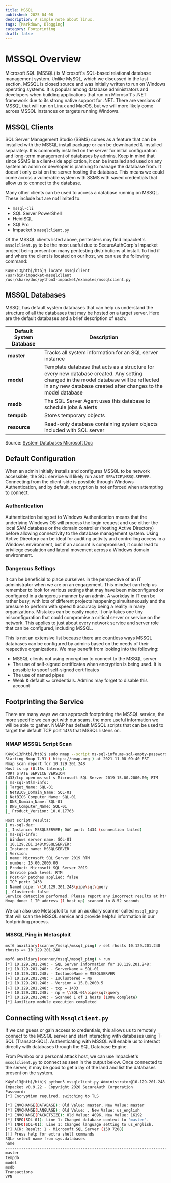 ```yaml
---
title: MSSQL
published: 2025-04-08
description: A simple note about linux.
tags: [Markdown, Blogging]
category: Footprinting
draft: false
---
```


# MSSQL Overview

Microsoft SQL (MSSQL) is Microsoft's SQL-based relational database management system. Unlike MySQL, which we discussed in the last section, MSSQL is closed source and was initially written to run on Windows operating systems. It is popular among database administrators and developers when building applications that run on Microsoft's .NET framework due to its strong native support for .NET. There are versions of MSSQL that will run on Linux and MacOS, but we will more likely come across MSSQL instances on targets running Windows.

## MSSQL Clients

SQL Server Management Studio (SSMS) comes as a feature that can be installed with the MSSQL install package or can be downloaded & installed separately. It is commonly installed on the server for initial configuration and long-term management of databases by admins. Keep in mind that since SSMS is a client-side application, it can be installed and used on any system an admin or developer is planning to manage the database from. It doesn't only exist on the server hosting the database. This means we could come across a vulnerable system with SSMS with saved credentials that allow us to connect to the database.

Many other clients can be used to access a database running on MSSQL. These include but are not limited to:

- `mssql-cli`
- SQL Server PowerShell
- HeidiSQL
- SQLPro
- Impacket's `mssqlclient.py`

Of the MSSQL clients listed above, pentesters may find Impacket's `mssqlclient.py` to be the most useful due to SecureAuthCorp's Impacket project being present on many pentesting distributions at install. To find if and where the client is located on our host, we can use the following command:

```
K4y0x13@htb[/htb]$ locate mssqlclient
/usr/bin/impacket-mssqlclient
/usr/share/doc/python3-impacket/examples/mssqlclient.py
```

## MSSQL Databases

MSSQL has default system databases that can help us understand the structure of all the databases that may be hosted on a target server. Here are the default databases and a brief description of each:

| Default System Database | Description |
|--------------------------|-------------|
| **master** | Tracks all system information for an SQL server instance |
| **model** | Template database that acts as a structure for every new database created. Any setting changed in the model database will be reflected in any new database created after changes to the model database |
| **msdb** | The SQL Server Agent uses this database to schedule jobs & alerts |
| **tempdb** | Stores temporary objects |
| **resource** | Read-only database containing system objects included with SQL server |

Source: [System Databases Microsoft Doc](https://docs.microsoft.com/en-us/sql/relational-databases/databases/system-databases)

## Default Configuration

When an admin initially installs and configures MSSQL to be network accessible, the SQL service will likely run as `NT SERVICE\MSSQLSERVER`. Connecting from the client-side is possible through Windows Authentication, and by default, encryption is not enforced when attempting to connect.

### Authentication
Authentication being set to Windows Authentication means that the underlying Windows OS will process the login request and use either the local SAM database or the domain controller (hosting Active Directory) before allowing connectivity to the database management system. Using Active Directory can be ideal for auditing activity and controlling access in a Windows environment, but if an account is compromised, it could lead to privilege escalation and lateral movement across a Windows domain environment. 

### Dangerous Settings
It can be beneficial to place ourselves in the perspective of an IT administrator when we are on an engagement. This mindset can help us remember to look for various settings that may have been misconfigured or configured in a dangerous manner by an admin. A workday in IT can be rather busy, with lots of different projects happening simultaneously and the pressure to perform with speed & accuracy being a reality in many organizations. Mistakes can be easily made. It only takes one tiny misconfiguration that could compromise a critical server or service on the network. This applies to just about every network service and server role that can be configured, including MSSQL.

This is not an extensive list because there are countless ways MSSQL databases can be configured by admins based on the needs of their respective organizations. We may benefit from looking into the following:

- MSSQL clients not using encryption to connect to the MSSQL server
- The use of self-signed certificates when encryption is being used. It is possible to spoof self-signed certificates
- The use of named pipes
- Weak & default `sa` credentials. Admins may forget to disable this account

## Footprinting the Service

There are many ways we can approach footprinting the MSSQL service, the more specific we can get with our scans, the more useful information we will be able to gather. NMAP has default MSSQL scripts that can be used to target the default TCP port `1433` that MSSQL listens on.

### NMAP MSSQL Script Scan

```bash
K4y0x13@htb[/htb]$ sudo nmap --script ms-sql-info,ms-sql-empty-password,ms-sql-xp-cmdshell,ms-sql-confi
Starting Nmap 7.91 ( https://nmap.org ) at 2021-11-08 09:40 EST
Nmap scan report for 10.129.201.248
Host is up (0.15s latency).
PORT STATE SERVICE VERSION
1433/tcp open ms-sql-s Microsoft SQL Server 2019 15.00.2000.00; RTM
| ms-sql-ntlm-info:
| Target_Name: SQL-01
| NetBIOS_Domain_Name: SQL-01
| NetBIOS_Computer_Name: SQL-01
| DNS_Domain_Name: SQL-01
| DNS_Computer_Name: SQL-01
|_ Product_Version: 10.0.17763

Host script results:
| ms-sql-dac:
|_ Instance: MSSQLSERVER; DAC port: 1434 (connection failed)
| ms-sql-info:
| Windows server name: SQL-01
| 10.129.201.248\MSSQLSERVER:
| Instance name: MSSQLSERVER
| Version:
| name: Microsoft SQL Server 2019 RTM
| number: 15.00.2000.00
| Product: Microsoft SQL Server 2019
| Service pack level: RTM
| Post-SP patches applied: false
| TCP port: 1433
| Named pipe: \\10.129.201.248\pipe\sql\query
|_ Clustered: false
Service detection performed. Please report any incorrect results at https://nmap.org/submit/ . 
Nmap done: 1 IP address (1 host up) scanned in 8.52 seconds
```

We can also use Metasploit to run an auxiliary scanner called `mssql_ping` that will scan the MSSQL service and provide helpful information in our footprinting process.

### MSSQL Ping in Metasploit

```bash
msf6 auxiliary(scanner/mssql/mssql_ping) > set rhosts 10.129.201.248
rhosts => 10.129.201.248

msf6 auxiliary(scanner/mssql/mssql_ping) > run
[*] 10.129.201.248: - SQL Server information for 10.129.201.248:
[+] 10.129.201.248: - ServerName = SQL-01
[+] 10.129.201.248: - InstanceName = MSSQLSERVER
[+] 10.129.201.248: - IsClustered = No
[+] 10.129.201.248: - Version = 15.0.2000.5
[+] 10.129.201.248: - tcp = 1433
[+] 10.129.201.248: - np = \\SQL-01\pipe\sql\query
[*] 10.129.201.248: - Scanned 1 of 1 hosts (100% complete)
[*] Auxiliary module execution completed
```

## Connecting with `Mssqlclient.py`

If we can guess or gain access to credentials, this allows us to remotely connect to the MSSQL server and start interacting with databases using T-SQL (Transact-SQL). Authenticating with MSSQL will enable us to interact directly with databases through the SQL Database Engine.

From Pwnbox or a personal attack host, we can use Impacket's `mssqlclient.py` to connect as seen in the output below. Once connected to the server, it may be good to get a lay of the land and list the databases present on the system.

```bash
K4y0x13@htb[/htb]$ python3 mssqlclient.py Administrator@10.129.201.248 -windows-auth
Impacket v0.9.22 - Copyright 2020 SecureAuth Corporation
Password:
[*] Encryption required, switching to TLS

[*] ENVCHANGE(DATABASE): Old Value: master, New Value: master
[*] ENVCHANGE(LANGUAGE): Old Value: , New Value: us_english
[*] ENVCHANGE(PACKETSIZE): Old Value: 4096, New Value: 16192
[*] INFO(SQL-01): Line 1: Changed database context to 'master'.
[*] INFO(SQL-01): Line 1: Changed language setting to us_english.
[*] ACK: Result: 1 - Microsoft SQL Server (150 7208)
[!] Press help for extra shell commands
SQL> select name from sys.databases
name
--------------------------------------------------------------------------------------
master
tempdb
model
msdb
Transactions
VPN
```

